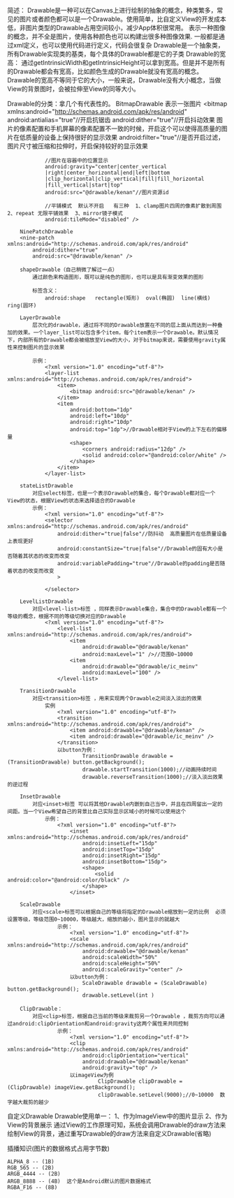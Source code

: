 简述：
	Drawable是一种可以在Canvas上进行绘制的抽象的概念，种类繁多，常见的图片或者颜色都可以是一个Drawable。使用简单，比自定义View的开发成本低，非图片类型的Drawable占用空间较小，减少App体积很常用。
	表示一种图像的概念，并不全是图片，使用各种颜色也可以构建出很多种图像效果.
	一般都是通过xml定义，也可以使用代码进行定义，代码会很复杂
	Drawable是一个抽象类，所有Drawable实现类的基类，每个具体的Drawable都是它的子类
Drawable的宽高：
	通过getIntrinsicWidth和getIntrinsicHeight可以拿到宽高。但是并不是所有的Drawable都会有宽高，比如颜色生成的Drawable就没有宽高的概念。Drawable的宽高不等同于它的大小，一般来说，Drawable没有大小概念，当做View的背景图时，会被拉伸至View的同等大小。

Drawable的分类：拿几个有代表性的。
	BitmapDrawable
		表示一张图片
			<?xml version="1.0" encoding="utf-8"?>
			<bitmap xmlns:android="http://schemas.android.com/apk/res/android"
			    android:antialias="true"//开启抗锯齿
			    android:dither="true"//开启抖动效果 图片的像素配置和手机屏幕的像素配置不一致的时候，开启这个可以使得高质量的图片在低质量的设备上保持很好的显示效果
			    android:filter="true"//是否开启过滤，图片尺寸被压缩和拉伸时，开启保持较好的显示效果
			
				//图片在容器中的位置显示
			    android:gravity="center|center_vertical
				|right|center_horizontal|end|left|bottom
				|clip_horizontal|clip_vertical|fill|fill_horizontal
				|fill_vertical|start|top"
			    android:src="@drawable/kenan"//图片资源id
				
				//平铺模式  默认不开启   有三种  1、clamp图片四周的像素扩散到周围  2、repeat 无限平铺效果  3、mirror镜子模式
			    android:tileMode="disabled" />

		NinePatchDrawable
		<nine-patch xmlns:android="http://schemas.android.com/apk/res/android"
		    android:dither="true"
		    android:src="@drawable/kenan" />

		shapeDrawable（自己稍微了解过一点）
			通过颜色来构造图形，既可以是纯色的图形，也可以是具有渐变效果的图形
			
			标签含义：
				android:shape   rectangle(矩形)  oval(椭圆)  line(横线)  ring(圆环)
		
		LayerDrawable
			层次化的drawable，通过将不同的Drawable放置在不同的层上面从而达到一种叠加的效果。一个layer_list可以包含多个item，每个item表示一个Drawable。默认情况下，内部所有的Drawable都会被缩放至View的大小，对于bitmap来说，需要使用gravity属性来控制图片的显示效果

			示例：
				<?xml version="1.0" encoding="utf-8"?>
				<layer-list xmlns:android="http://schemas.android.com/apk/res/android">
				    <item>
				        <bitmap android:src="@drawable/kenan" />
				    </item>
				    <item
				        android:bottom="1dp"
				        android:left="10dp"
				        android:right="10dp"
				        android:top="1dp">//Drawable相对于View的上下左右的偏移量
				        <shape>
				            <corners android:radius="12dp" />
				            <solid android:color="@android:color/white" />
				        </shape>
				    </item>
				</layer-list>

		stateListDrawable
			对应select标签，也是一个表示Drawable的集合，每个Drawable都对应一个View的状态，根据View的状态来选择适合的Drawable
			示例：
				<?xml version="1.0" encoding="utf-8"?>
				<selector xmlns:android="http://schemas.android.com/apk/res/android"
				    android:dither="true|false"//防抖动  高质量图片在低质量设备上表现更好
				    android:constantSize="true|false"//Drawable的固有大小是否随着其状态的改变而改变
				    android:variablePadding="true"//Drawable的padding是否随着状态的改变而改变
				    >
				
				</selector>

		LevelListDrawable
			对应<level-list>标签 ，同样表示Drawable集合，集合中的Drawable都有一个等级的概念，根据不同的等级切换对应的Drawable
				<?xml version="1.0" encoding="utf-8"?>
					<level-list xmlns:android="http://schemas.android.com/apk/res/android">
					    <item
					        android:drawable="@drawable/kenan"
					        android:maxLevel="1" />//范围0~10000
					    <item
					        android:drawable="@drawable/ic_meinv"
					        android:maxLevel="100" />
					</level-list>

		TransitionDrawable
			对应<transition>标签 ，用来实现两个Drawable之间淡入淡出的效果
				实例
					<?xml version="1.0" encoding="utf-8"?>
					<transition xmlns:android="http://schemas.android.com/apk/res/android">
					    <item android:drawable="@drawable/kenan" />
					    <item android:drawable="@drawable/ic_meinv" />
					</transition>
					以button为例：
						    TransitionDrawable drawable = (TransitionDrawable) button.getBackground();
       						drawable.startTransition(1000);//动画持续时间
							drawable.reverseTransition(1000);//淡入淡出效果的逆过程

		InsetDrawable
			对应<inset>标签 可以将其他Drawable内嵌到自己当中，并且在四周留出一定的间距。当一个View希望自己的背景比自己实际显示区域小的时候可以使用这个
				示例：
					<?xml version="1.0" encoding="utf-8"?>
						<inset xmlns:android="http://schemas.android.com/apk/res/android"
						    android:insetLeft="15dp"
						    android:insetTop="15dp"
						    android:insetRight="15dp"
						    android:insetBottom="15dp">
						    <shape>
						        <solid android:color="@android:color/black" />
						    </shape>
						</inset> 

		ScaleDrawable
			对应<scale>标签可以根据自己的等级将指定的Drawable缩放到一定的比例  必须设置等级，等级范围0~10000，等级越大，缩放的越小，图片显示的就越大  
					示例：
						<?xml version="1.0" encoding="utf-8"?>
						<scale xmlns:android="http://schemas.android.com/apk/res/android"
						    android:drawable="@drawable/kenan"
						    android:scaleWidth="50%"
						    android:scaleHeight="50%"
						    android:scaleGravity="center" />
						以button为例：
						    ScaleDrawable drawable = (ScaleDrawable) button.getBackground();
						    drawable.setLevel(int )

		ClipDrawable：
			对应<clip>标签，根据自己当前的等级来裁剪另一个Drawable ，裁剪方向可以通过android:clipOrientation和android:gravity这两个属性来共同控制
					示例：
						<?xml version="1.0" encoding="utf-8"?>
						<clip xmlns:android="http://schemas.android.com/apk/res/android"
						    android:clipOrientation="vertical"
						    android:drawable="@drawable/kenan"
						    android:gravity="top" />
						以imageView为例
							     ClipDrawable clipDrawable = (ClipDrawable) imageView.getBackground();
       							 clipDrawable.setLevel(9000);//0~10000  数字越大裁剪的越少

自定义Drawable
	Drawable使用单一：
		1、作为ImageView中的图片显示
		2、作为View的背景展示
	通过View的工作原理可知，系统会调用Drawable的draw方法来绘制View的背景，通过重写Drawable的draw方法来自定义Drawable(省略)

插播知识(图片的数据格式占用字节数)
	
    ALPHA_8 -- (1B)
    RGB_565 -- (2B)
    ARGB_4444 -- (2B)
    ARGB_8888 -- (4B)  这个是Android默认的图片数据格式
    RGBA_F16 -- (8B)

	
